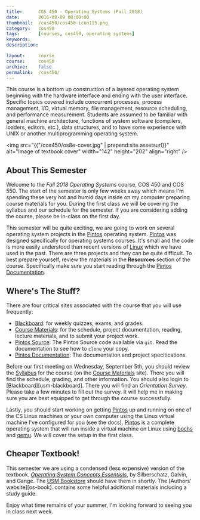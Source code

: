 ```yaml
---
title:      COS 450 - Operating Systems (Fall 2018)
date:       2016-08-09 08:00:00
thumbnail:  /cos450/cos450-icon115.png
category:   cos450
tags:       [courses, cos450, operating systems]
keywords:
description:

layout:     course
course:     cos450
archive:	false
permalink:  /cos450/
---
```

This course is a bottom up construction of a layered operating system beginning with the hardware interface and ending with the user interface. Specific topics covered include concurrent processes, process management, I/O, virtual memory, file management, resource scheduling, and performance measurement. Students are assumed to be familiar with general machine architecture, functions of system software (compilers, loaders, editors, etc.), data structures, and to have some experience with UNIX or another multiprogramming operating system.

<img src="{{"/cos450/os8e-cover.jpg" | prepend:site.assetsurl}}" alt="Image of textbook cover" width="142" height="202" align="right" />

## About This Semester

Welcome to the _Fall 2018 Operating Systems_ course, COS 450 and COS 550. The start of the semester is only few weeks away which means I'm spending these very hot and humid days inside on my computer preparing course materials for you. During the first class we will be covering the syllabus and our schedule for the semester. If you are considering adding the course, please be in-class on the first day.

This semester will be quite exciting, we are going to work on several operating system projects in the [Pintos][pintos] operating system. [Pintos][pintos] was designed specifically for operating systems courses. It's small and the code is more easily understood than recent versions of [Linux][linux] which we have used in the past. There are three projects and they can be quite difficult. To best prepare yourself, review the materials in the **Resources** section of the course. Specifically make sure you start reading through the [Pintos Documentation][pintos-docs].

## Where's The Stuff?

There are four critical sites associated with the course that you will use frequently:

* [Blackboard][blackboard]: for weekly quizzes, exams, and grades.
* [Course Materials][course-site]: for the schedule, project documentation, reading, lecture materials, and to submit your project work.
* [Pintos Source][pintos]: The Pintos Source code available via `git`. Read the documentation to see how to `clone` your copy.
* [Pintos Documentation][pintos-docs]: The documentation and project specitications.

Before our first meeting on Wednesday, September 5th, you should review the [Syllabus][syllabus] for the course (on the [Course Materials][course-site] site). There you will find the schedule, grading, and other information. You should also login to [Blackboard][usm-blackboard]. There you will find an _Orientation Survey_. Please take a few minutes to fill out the survey. It will help me in making sure you are best equipped to get through the course successfully.

Lastly, you should start working on getting [Pintos][pintos] up and running on one of the CS Linux machines or your own computer using the Linux virtual machine I've configured for you (see the docs). [Pintos][pintos] is a complete operating system that will run inside a virtual machine on Linux using [bochs][bochs] and [qemu][qemu]. We will cover the setup in the first class.

## Cheaper Textbook!

This semester we are using a condensed (less expensive) version of the textbook. _[Operating System Concepts Essentials][osbook]_, by Silberschatz, Galvin, and Gange. The [USM Bookstore][usm-bookstore] should have them in shortly. The [Authors' website][os-book]. contains some helpful additional materials including a study guide.

Enjoy what time remains of your summer, I'm looking forward to seeing you in class next week.

  [course-site]: https://https://usm-cos450-f18.github.io
  [syllabus]: http://https://usm-cos450-f18.github.io/syllabus.html
  [pintos-docs]: http://https://usm-cos450-f18.github.io/pintos/pintos.html
  [pintos]: http://pintos-os.org
  [linux]: http://kernel.org
  [osbook]: http://codex.cs.yale.edu/avi/os-book/OS8/os8e/index.html
  [usm-bookstore]: http://usm.maine.edu/books
  [blackboard]: http://bb.courses.maine.edu
  [bochs]: http://bochs.sourceforge.net
  [qemu]: http://qemu.org
  [ubuntu]: http://ubuntu.org
